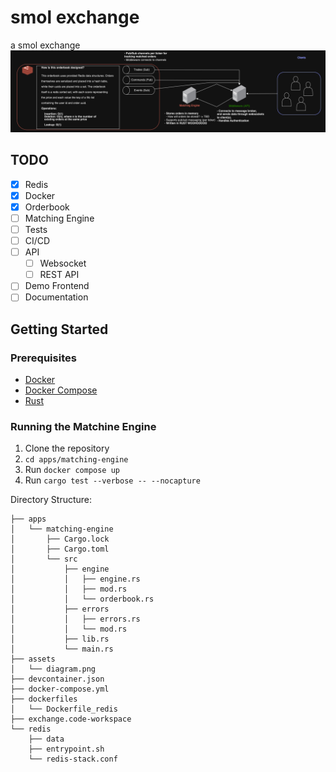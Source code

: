 # smol exchange
a smol exchange
![diagram](assets/diagram.png)

## TODO
- [x] Redis
- [x] Docker
- [x] Orderbook
- [ ] Matching Engine
- [ ] Tests
- [ ] CI/CD
- [ ] API
    - [ ] Websocket
    - [ ] REST API
- [ ] Demo Frontend
- [ ] Documentation

## Getting Started

### Prerequisites
- [Docker](https://docs.docker.com/get-docker/)
- [Docker Compose](https://docs.docker.com/compose/install/)
- [Rust](https://www.rust-lang.org/tools/install)

### Running the Matchine Engine
1. Clone the repository
2. `cd apps/matching-engine`
3. Run `docker compose up`
4. Run `cargo test --verbose -- --nocapture`


Directory Structure: 
```
├── apps
│   └── matching-engine
│       ├── Cargo.lock
│       ├── Cargo.toml
│       └── src
│           ├── engine
│           │   ├── engine.rs
│           │   ├── mod.rs
│           │   └── orderbook.rs
│           ├── errors
│           │   ├── errors.rs
│           │   └── mod.rs
│           ├── lib.rs
│           └── main.rs
├── assets
│   └── diagram.png
├── devcontainer.json
├── docker-compose.yml
├── dockerfiles
│   └── Dockerfile_redis
├── exchange.code-workspace
└── redis
    ├── data
    ├── entrypoint.sh
    └── redis-stack.conf
```